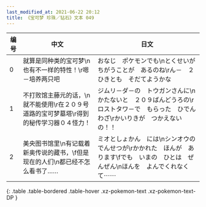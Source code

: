 ```yaml
---
last_modified_at: 2021-06-22 20:12
title: 《宝可梦 珍珠／钻石》文本 049
---
```

| 编号 | 中文 | 日文 |
| ---- | ---- | ---- |
| 0 | 就算是同种类的宝可梦\n也有不一样的特性！\r嗯－培养两只吧 | おなじ　ポケモンでも\nとくせいが　ちがうことが　あるのね\rん－　２ひきとも　そだてようかな |
| 1 | 不打败馆主藤元的话，\n就不能使用\r在２０９号道路的宝可梦墓塔\r得到的秘传学习器０４怪力！ | ジムリ－ダ－の　トウガンさんに\nかたないと　２０９ばんどうろの\rロストタワ－で　もらった　ひでんわざ\rかいりきが　つかえないの！！ |
| 2 | 美央图书馆里\n有记载着新奥传说的藏书，\f但是现在的人们\n都已经不怎么看书了…… | ミオとしょかん　には\nシンオウの　でんせつが\rかかれた　ほんが　あります\fでも　いまの　ひとは　ぜんぜん\nほんを　よんでくれなくて⋯⋯ |
{: .table .table-bordered .table-hover .xz-pokemon-text .xz-pokemon-text-DP }